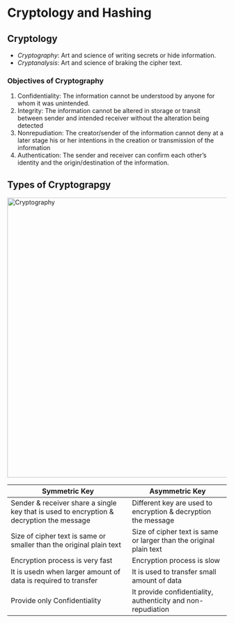 # Cryptology and Hashing 

## Cryptology
- *Cryptography*: Art and science of writing secrets or hide information.
- *Cryptanalysis*: Art and science of braking the cipher text.

### Objectives of Cryptography
1. Confidentiality: The information cannot be understood by anyone for whom it was unintended.
2. Integrity: The information cannot be altered in storage or transit between sender and intended receiver without the alteration being detected
3. Nonrepudiation: The creator/sender of the information cannot deny at a later stage his or her intentions in the creation or transmission of the information 
4. Authentication: The sender and receiver can confirm each other’s identity and the origin/destination of the information.

## Types of Cryptograpgy
<img width="642" alt="Cryptography" src="https://github.com/NayanDZ/CH/assets/65315090/6e9bad18-f92b-455d-8126-83c0140b013a">

| Symmetric Key | Asymmetric Key |
| ------------- | ------------- |
| Sender & receiver share a single key that is used to encryption & decryption the message  | Different key are used to encryption & decryption the message |
| Size of cipher text is same or smaller than the original plain text  | Size of cipher text is same or larger than the original plain text |
| Encryption process is very fast  | Encryption process is slow |
| It is usedn when larger amount of data is required to transfer  | It is used to transfer small amount of data |
| Provide only Confidentiality   | It provide confidentiality, authenticity and non-repudiation |
